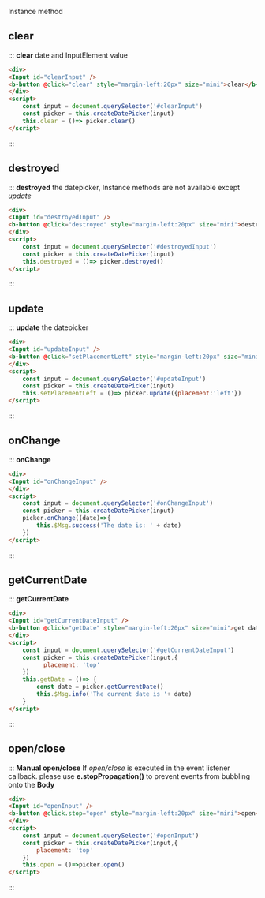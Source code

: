 Instance method

##  clear

::: **clear** date and InputElement value
```html
<div>
<Input id="clearInput" />
<b-button @click="clear" style="margin-left:20px" size="mini">clear</b-button>
</div>
<script>
    const input = document.querySelector('#clearInput')
    const picker = this.createDatePicker(input)
    this.clear = ()=> picker.clear()
</script>

```
:::


##  destroyed

::: **destroyed** the datepicker, Instance methods are not available except *update*
```html
<div>
<Input id="destroyedInput" />
<b-button @click="destroyed" style="margin-left:20px" size="mini">destroyed</b-button>
</div>
<script>
    const input = document.querySelector('#destroyedInput')
    const picker = this.createDatePicker(input)
    this.destroyed = ()=> picker.destroyed()
</script>

```
:::


##  update

::: **update** the datepicker
```html
<div>
<Input id="updateInput" />
<b-button @click="setPlacementLeft" style="margin-left:20px" size="mini">update</b-button>
</div>
<script>
    const input = document.querySelector('#updateInput')
    const picker = this.createDatePicker(input)
    this.setPlacementLeft = ()=> picker.update({placement:'left'})
</script>

```
:::


##  onChange

::: **onChange** 
```html
<div>
<Input id="onChangeInput" />
</div>
<script>
    const input = document.querySelector('#onChangeInput')
    const picker = this.createDatePicker(input)
    picker.onChange((date)=>{
        this.$Msg.success('The date is: ' + date)
    })
</script>

```
:::


##  getCurrentDate

::: **getCurrentDate** 
```html
<div>
<Input id="getCurrentDateInput" />
<b-button @click="getDate" style="margin-left:20px" size="mini">get date</b-button>
</div>
<script>
    const input = document.querySelector('#getCurrentDateInput')
    const picker = this.createDatePicker(input,{
          placement: 'top'
    })
    this.getDate = ()=> {
        const date = picker.getCurrentDate()
        this.$Msg.info('The current date is '+ date)
    }
</script>

```
:::

##  open/close

::: **Manual open/close** 
If *open/close* is executed in the event listener callback.
please use **e.stopPropagation()** to prevent events from bubbling onto the **Body**
```html
<div>
<Input id="openInput" />
<b-button @click.stop="open" style="margin-left:20px" size="mini">open</b-button>
</div>
<script>
    const input = document.querySelector('#openInput')
    const picker = this.createDatePicker(input,{
        placement: 'top'
    })
    this.open = ()=>picker.open()  
</script>

```
:::
